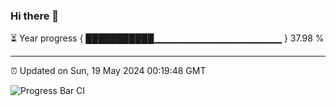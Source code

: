 ### Hi there 👋

⏳ Year progress { ███████████▁▁▁▁▁▁▁▁▁▁▁▁▁▁▁▁▁▁▁ } 37.98 %

---

⏰ Updated on Sun, 19 May 2024 00:19:48 GMT

![Progress Bar CI](https://github.com/liununu/liununu/workflows/Progress%20Bar%20CI/badge.svg)
